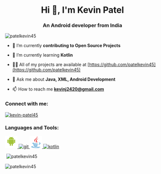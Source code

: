 <h1 align="center">Hi 👋, I'm Kevin Patel</h1>
<h3 align="center">An Android developer from India</h3>

<p align="left"> <img src="https://komarev.com/ghpvc/?username=patelkevin45&label=Profile%20views&color=0e75b6&style=flat" alt="patelkevin45" /> </p>

- 🔭 I’m currently **contributing to Open Source Projects**

- 🌱 I’m currently learning **Kotlin**

- 👨‍💻 All of my projects are available at [https://github.com/patelkevin45](https://github.com/patelkevin45)

- 💬 Ask me about **Java, XML, Android Development**

- 📫 How to reach me **kevinj2420@gmail.com**

<h3 align="left">Connect with me:</h3>
<p align="left">
<a href="https://linkedin.com/in/kevin-patel45" target="blank"><img align="center" src="https://raw.githubusercontent.com/rahuldkjain/github-profile-readme-generator/master/src/images/icons/Social/linked-in-alt.svg" alt="kevin-patel45" height="30" width="40" /></a>
</p>

<h3 align="left">Languages and Tools:</h3>
<p align="left"> <a href="https://developer.android.com" target="_blank"> <img src="https://raw.githubusercontent.com/devicons/devicon/master/icons/android/android-original-wordmark.svg" alt="android" width="40" height="40"/> </a> <a href="https://git-scm.com/" target="_blank"> <img src="https://www.vectorlogo.zone/logos/git-scm/git-scm-icon.svg" alt="git" width="40" height="40"/> </a> <a href="https://www.java.com" target="_blank"> <img src="https://raw.githubusercontent.com/devicons/devicon/master/icons/java/java-original.svg" alt="java" width="40" height="40"/> </a> <a href="https://kotlinlang.org" target="_blank"> <img src="https://www.vectorlogo.zone/logos/kotlinlang/kotlinlang-icon.svg" alt="kotlin" width="40" height="40"/> </a> </p>


<p>&nbsp;<img align="center" src="https://github-readme-stats.vercel.app/api?username=patelkevin45&show_icons=true&locale=en" alt="patelkevin45" /></p>

<p><img align="center" src="https://github-readme-streak-stats.herokuapp.com/?user=patelkevin45&" alt="patelkevin45" /></p>
